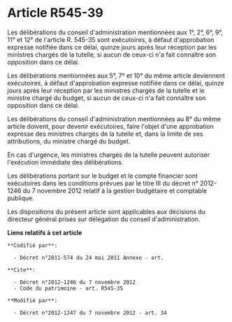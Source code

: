 # Article R545-39

Les délibérations du conseil d'administration mentionnées aux 1°, 2°, 6°, 9°, 11° et 12° de l'article R. 545-35 sont
exécutoires, à défaut d'approbation expresse notifiée dans ce délai, quinze jours après leur réception par les ministres
chargés de la tutelle, si aucun de ceux-ci n'a fait connaître son opposition dans ce délai. 

Les délibérations mentionnées aux 5°, 7° et 10° du même article deviennent exécutoires, à défaut d'approbation expresse
notifiée dans ce délai, quinze jours après leur réception par les ministres chargés de la tutelle et le ministre chargé du
budget, si aucun de ceux-ci n'a fait connaître son opposition dans ce délai. 

Les délibérations du conseil d'administration mentionnées au 8° du même article doivent, pour devenir exécutoires, faire
l'objet d'une approbation expresse des ministres chargés de la tutelle et, dans la limite de ses attributions, du ministre
chargé du budget. 

En cas d'urgence, les ministres chargés de la tutelle peuvent autoriser l'exécution immédiate des délibérations. 

Les délibérations portant sur le budget et le compte financier sont exécutoires dans les conditions prévues par le titre III
du décret n° 2012-1246 du 7 novembre 2012 relatif à la gestion budgétaire et comptable publique. 

Les dispositions du présent article sont applicables aux décisions du directeur général prises sur délégation du conseil
d'administration.

**Liens relatifs à cet article**

	**Codifié par**:

	  - Décret n°2011-574 du 24 mai 2011 Annexe - art.

	**Cite**:

	  - Décret n°2012-1246 du 7 novembre 2012
	  - Code du patrimoine - art. R545-35

	**Modifié par**:

	  - Décret n°2012-1247 du 7 novembre 2012 - art. 34
